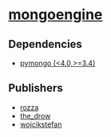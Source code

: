 # [mongoengine](https://pypi.org/project/mongoengine)

## Dependencies
- [pymongo (<4.0,>=3.4)](packages/p/pymongo.md)



## Publishers
- [rozza](https://pypi.org/user/rozza)
- [the_drow](https://pypi.org/user/the_drow)
- [wojcikstefan](https://pypi.org/user/wojcikstefan)

